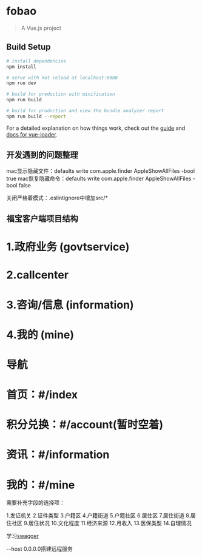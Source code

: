 # fobao

> A Vue.js project

## Build Setup

``` bash
# install dependencies
npm install

# serve with hot reload at localhost:8080
npm run dev

# build for production with minification
npm run build

# build for production and view the bundle analyzer report
npm run build --report
```

For a detailed explanation on how things work, check out the [guide](http://vuejs-templates.github.io/webpack/) and [docs for vue-loader](http://vuejs.github.io/vue-loader).

## 开发遇到的问题整理
  
mac显示隐藏文件：defaults write com.apple.finder AppleShowAllFiles -bool true
mac恢复隐藏命令：defaults write com.apple.finder AppleShowAllFiles -bool false

关闭严格着模式：.eslintignore中增加src/*

## 福宝客户端项目结构

# 1.政府业务 (govtservice)
 
# 2.callcenter

# 3.咨询/信息 (information)

# 4.我的 (mine)


# 导航
# 首页：#/index
# 积分兑换：#/account(暂时空着)
# 资讯：#/information
# 我的：#/mine 

需要补充字段的选择项：

1.发证机关
2.证件类型
3.户籍区
4.户籍街道
5.户籍社区
6.居住区
7.居住街道
8.居住社区
9.居住状况
10.文化程度
11.经济来源
12.月收入
13.医保类型
14.自理情况
 
 
 学习[swagger](http://lubanapi.kabuzhu.com/ui/dist/#/yunpeng/post_api_ali_pay_alpay)

 --host 0.0.0.0搭建远程服务